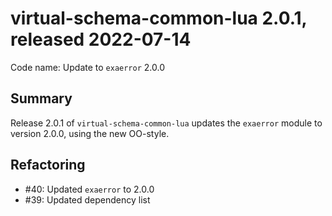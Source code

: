 # virtual-schema-common-lua 2.0.1, released 2022-07-14
 
Code name: Update to `exaerror` 2.0.0
 
## Summary

Release 2.0.1 of `virtual-schema-common-lua` updates the `exaerror` module to version 2.0.0, using the new OO-style.

## Refactoring

* #40: Updated `exaerror` to 2.0.0
* #39: Updated dependency list
